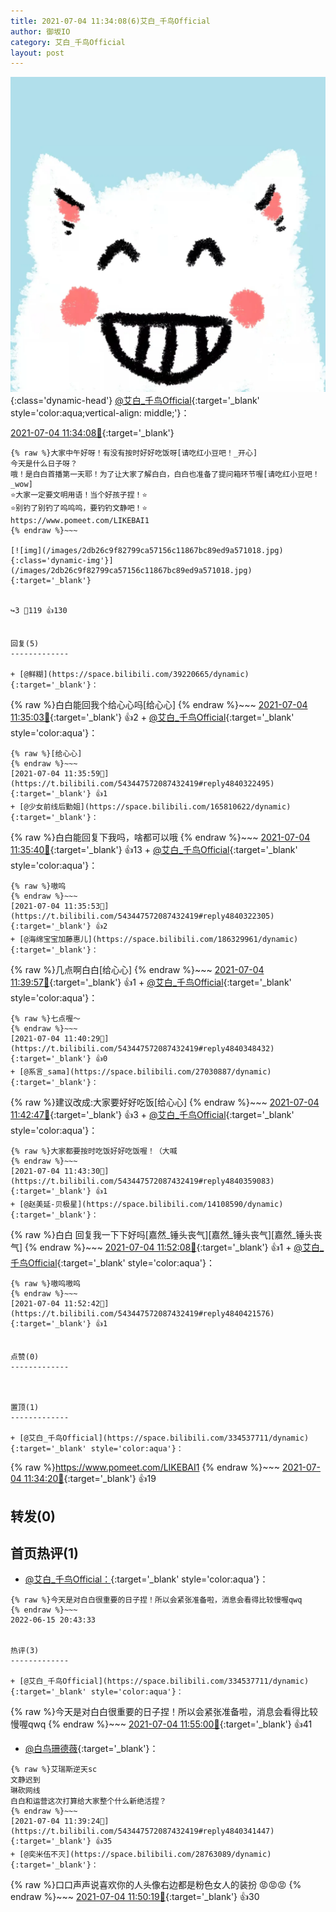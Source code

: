 ```yaml
---
title: 2021-07-04 11:34:08(6)艾白_千鸟Official
author: 御坂IO
category: 艾白_千鸟Official
layout: post
---
```


![img](/images/9ae8b9445fd0665cc014d9080156a45271be73c6.jpg){:class='dynamic-head'}
[@艾白_千鸟Official](https://space.bilibili.com/334537711/dynamic){:target='_blank' style='color:aqua;vertical-align: middle;'}：

[2021-07-04 11:34:08🔗](https://t.bilibili.com/543447572087432419){:target='_blank'}

~~~
{% raw %}大家中午好呀！有没有按时好好吃饭呀[请吃红小豆吧！_开心]
今天是什么日子呀？
哦！是白白首播第一天耶！为了让大家了解白白，白白也准备了提问箱环节喔[请吃红小豆吧！_wow]
⭐️大家一定要文明用语！当个好孩子捏！⭐️
⭐️别钓了别钓了呜呜呜，要钓钓文静吧！⭐️
https://www.pomeet.com/LIKEBAI1 
{% endraw %}~~~

[![img](/images/2db26c9f82799ca57156c11867bc89ed9a571018.jpg){:class='dynamic-img'}](/images/2db26c9f82799ca57156c11867bc89ed9a571018.jpg){:target='_blank'}


↪️3 💬119 👍130


回复(5)
-------------

+ [@鲜糊](https://space.bilibili.com/39220665/dynamic){:target='_blank'}：
~~~
{% raw %}白白能回我个给心心吗[给心心]
{% endraw %}~~~
[2021-07-04 11:35:03🔗](https://t.bilibili.com/543447572087432419#reply4840318128){:target='_blank'} 👍2
    + [@艾白_千鸟Official](https://space.bilibili.com/334537711/dynamic){:target='_blank' style='color:aqua'}：
~~~
{% raw %}[给心心]
{% endraw %}~~~
[2021-07-04 11:35:59🔗](https://t.bilibili.com/543447572087432419#reply4840322495){:target='_blank'} 👍1
+ [@少女前线后勤姐](https://space.bilibili.com/165810622/dynamic){:target='_blank'}：
~~~
{% raw %}白白能回复下我吗，啥都可以哦
{% endraw %}~~~
[2021-07-04 11:35:40🔗](https://t.bilibili.com/543447572087432419#reply4840321958){:target='_blank'} 👍13
    + [@艾白_千鸟Official](https://space.bilibili.com/334537711/dynamic){:target='_blank' style='color:aqua'}：
~~~
{% raw %}嗷呜
{% endraw %}~~~
[2021-07-04 11:35:53🔗](https://t.bilibili.com/543447572087432419#reply4840322305){:target='_blank'} 👍2
+ [@海绵宝宝加藤惠儿](https://space.bilibili.com/186329961/dynamic){:target='_blank'}：
~~~
{% raw %}几点啊白白[给心心]
{% endraw %}~~~
[2021-07-04 11:39:57🔗](https://t.bilibili.com/543447572087432419#reply4840342472){:target='_blank'} 👍1
    + [@艾白_千鸟Official](https://space.bilibili.com/334537711/dynamic){:target='_blank' style='color:aqua'}：
~~~
{% raw %}七点喔～
{% endraw %}~~~
[2021-07-04 11:40:29🔗](https://t.bilibili.com/543447572087432419#reply4840348432){:target='_blank'} 👍0
+ [@系言_sama](https://space.bilibili.com/27030887/dynamic){:target='_blank'}：
~~~
{% raw %}建议改成:大家要好好吃饭[给心心]
{% endraw %}~~~
[2021-07-04 11:42:47🔗](https://t.bilibili.com/543447572087432419#reply4840353962){:target='_blank'} 👍3
    + [@艾白_千鸟Official](https://space.bilibili.com/334537711/dynamic){:target='_blank' style='color:aqua'}：
~~~
{% raw %}大家都要按时吃饭好好吃饭喔！（大喊
{% endraw %}~~~
[2021-07-04 11:43:30🔗](https://t.bilibili.com/543447572087432419#reply4840359083){:target='_blank'} 👍1
+ [@赵美延-贝极星](https://space.bilibili.com/14108590/dynamic){:target='_blank'}：
~~~
{% raw %}白白 回复我一下下好吗[嘉然_锤头丧气][嘉然_锤头丧气][嘉然_锤头丧气]
{% endraw %}~~~
[2021-07-04 11:52:08🔗](https://t.bilibili.com/543447572087432419#reply4840410945){:target='_blank'} 👍1
    + [@艾白_千鸟Official](https://space.bilibili.com/334537711/dynamic){:target='_blank' style='color:aqua'}：
~~~
{% raw %}嗷呜嗷呜
{% endraw %}~~~
[2021-07-04 11:52:42🔗](https://t.bilibili.com/543447572087432419#reply4840421576){:target='_blank'} 👍1


点赞(0)
-------------



置顶(1)
-------------

+ [@艾白_千鸟Official](https://space.bilibili.com/334537711/dynamic){:target='_blank' style='color:aqua'}：
~~~
{% raw %}https://www.pomeet.com/LIKEBAI1
{% endraw %}~~~
[2021-07-04 11:34:20🔗](https://t.bilibili.com/543447572087432419#reply4840309708){:target='_blank'} 👍19


转发(0)
-------------



首页热评(1)
-------------

+ [@艾白_千鸟Official：](https://space.bilibili.com/334537711/dynamic){:target='_blank' style='color:aqua'}：
~~~
{% raw %}今天是对白白很重要的日子捏！所以会紧张准备啦，消息会看得比较慢喔qwq
{% endraw %}~~~
2022-06-15 20:43:33


热评(3)
-------------

+ [@艾白_千鸟Official](https://space.bilibili.com/334537711/dynamic){:target='_blank' style='color:aqua'}：
~~~
{% raw %}今天是对白白很重要的日子捏！所以会紧张准备啦，消息会看得比较慢喔qwq
{% endraw %}~~~
[2021-07-04 11:55:00🔗](https://t.bilibili.com/543447572087432419#reply4840435689){:target='_blank'} 👍41
+ [@白鸟珊德薇](https://space.bilibili.com/35930752/dynamic){:target='_blank'}：
~~~
{% raw %}艾瑞斯逆天sc
文静迟到
琳砍网线
白白和运营这次打算给大家整个什么新绝活捏？
{% endraw %}~~~
[2021-07-04 11:39:24🔗](https://t.bilibili.com/543447572087432419#reply4840341447){:target='_blank'} 👍35
+ [@奕米伍不灭](https://space.bilibili.com/28763089/dynamic){:target='_blank'}：
~~~
{% raw %}口口声声说喜欢你的人头像右边都是粉色女人的装扮
😡😡😡
{% endraw %}~~~
[2021-07-04 11:50:19🔗](https://t.bilibili.com/543447572087432419#reply4840397304){:target='_blank'} 👍30


